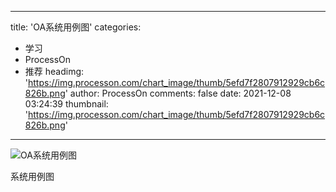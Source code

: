 
---
title: 'OA系统用例图'
categories: 
 - 学习
 - ProcessOn
 - 推荐
headimg: 'https://img.processon.com/chart_image/thumb/5efd7f2807912929cb6c826b.png'
author: ProcessOn
comments: false
date: 2021-12-08 03:24:39
thumbnail: 'https://img.processon.com/chart_image/thumb/5efd7f2807912929cb6c826b.png'
---

<div>   
<img class="thumb" alt="OA系统用例图" src="https://img.processon.com/chart_image/thumb/5efd7f2807912929cb6c826b.png" referrerpolicy="no-referrer">
<p>系统用例图</p>  
</div>
            